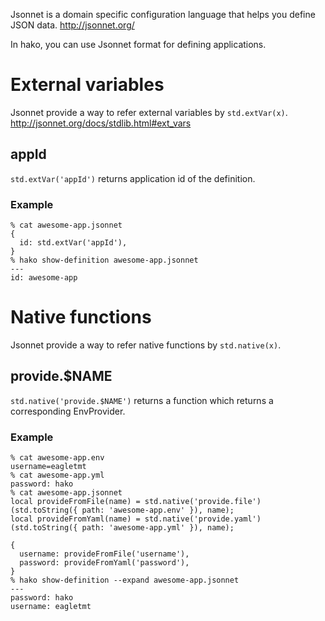 Jsonnet is a domain specific configuration language that helps you define JSON data.
http://jsonnet.org/

In hako, you can use Jsonnet format for defining applications.

# External variables
Jsonnet provide a way to refer external variables by `std.extVar(x)`.
http://jsonnet.org/docs/stdlib.html#ext_vars

## appId
`std.extVar('appId')` returns application id of the definition.

### Example
```
% cat awesome-app.jsonnet
{
  id: std.extVar('appId'),
}
% hako show-definition awesome-app.jsonnet
---
id: awesome-app
```

# Native functions
Jsonnet provide a way to refer native functions by `std.native(x)`.

## provide.$NAME
`std.native('provide.$NAME')` returns a function which returns a corresponding EnvProvider.

### Example
```
% cat awesome-app.env
username=eagletmt
% cat awesome-app.yml
password: hako
% cat awesome-app.jsonnet
local provideFromFile(name) = std.native('provide.file')(std.toString({ path: 'awesome-app.env' }), name);
local provideFromYaml(name) = std.native('provide.yaml')(std.toString({ path: 'awesome-app.yml' }), name);

{
  username: provideFromFile('username'),
  password: provideFromYaml('password'),
}
% hako show-definition --expand awesome-app.jsonnet
---
password: hako
username: eagletmt
```
